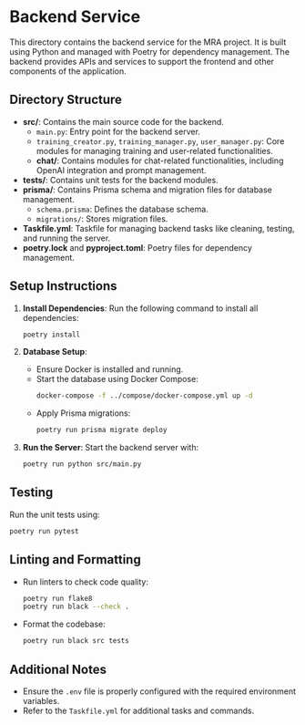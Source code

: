 # Backend Service

This directory contains the backend service for the MRA project. It is built using Python and managed with Poetry for dependency management. The backend provides APIs and services to support the frontend and other components of the application.

## Directory Structure

- **src/**: Contains the main source code for the backend.
  - `main.py`: Entry point for the backend server.
  - `training_creator.py`, `training_manager.py`, `user_manager.py`: Core modules for managing training and user-related functionalities.
  - **chat/**: Contains modules for chat-related functionalities, including OpenAI integration and prompt management.
- **tests/**: Contains unit tests for the backend modules.
- **prisma/**: Contains Prisma schema and migration files for database management.
  - `schema.prisma`: Defines the database schema.
  - `migrations/`: Stores migration files.
- **Taskfile.yml**: Taskfile for managing backend tasks like cleaning, testing, and running the server.
- **poetry.lock** and **pyproject.toml**: Poetry files for dependency management.

## Setup Instructions

1. **Install Dependencies**:
   Run the following command to install all dependencies:
   ```bash
   poetry install
   ```

2. **Database Setup**:
   - Ensure Docker is installed and running.
   - Start the database using Docker Compose:
     ```bash
     docker-compose -f ../compose/docker-compose.yml up -d
     ```
   - Apply Prisma migrations:
     ```bash
     poetry run prisma migrate deploy
     ```

3. **Run the Server**:
   Start the backend server with:
   ```bash
   poetry run python src/main.py
   ```

## Testing

Run the unit tests using:
```bash
poetry run pytest
```

## Linting and Formatting

- Run linters to check code quality:
  ```bash
  poetry run flake8
  poetry run black --check .
  ```
- Format the codebase:
  ```bash
  poetry run black src tests
  ```

## Additional Notes

- Ensure the `.env` file is properly configured with the required environment variables.
- Refer to the `Taskfile.yml` for additional tasks and commands.